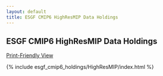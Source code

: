 ```yaml
---
layout: default
title: ESGF CMIP6 HighResMIP Data Holdings
---
```


## ESGF CMIP6 HighResMIP Data Holdings

[Print-Friendly View](print_view.html)

{% include esgf_cmip6_holdings/HighResMIP/index.html %}
